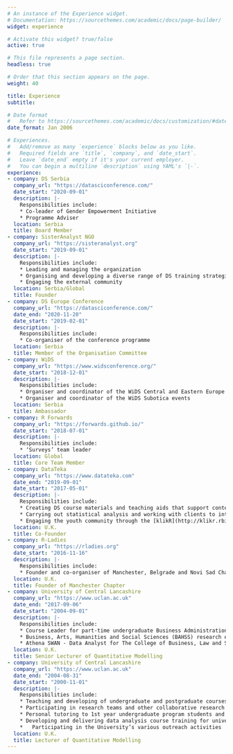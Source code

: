 ```yaml
---
# An instance of the Experience widget.
# Documentation: https://sourcethemes.com/academic/docs/page-builder/
widget: experience

# Activate this widget? true/false
active: true

# This file represents a page section.
headless: true

# Order that this section appears on the page.
weight: 40

title: Experience
subtitle:

# Date format
#   Refer to https://sourcethemes.com/academic/docs/customization/#date-format
date_format: Jan 2006

# Experiences.
#   Add/remove as many `experience` blocks below as you like.
#   Required fields are `title`, `company`, and `date_start`.
#   Leave `date_end` empty if it's your current employer.
#   You can begin a multiline `description` using YAML's `|-`.
experience:
- company: DS Serbia
  company_url: "https://datasciconference.com/"
  date_start: "2020-09-01"
  description: |- 
    Responsibilities include:
    * Co-leader of Gender Empowerment Initiative
    * Programme Adviser
  location: Serbia
  title: Board Member 
- company: SisterAnalyst NGO
  company_url: "https://sisteranalyst.org"
  date_start: "2019-09-01"
  description: |- 
    Responsibilities include:
    * Leading and managing the organization
    * Organising and developing a diverse range of DS training strategies
    * Engaging the external community
  location: Serbia/Global
  title: Founder
- company: DS Europe Conference
  company_url: "https://datasciconference.com/"
  date_end: "2020-11-20"
  date_start: "2019-02-01"
  description: |- 
    Responsibilities include:
    * Co-organiser of the conference programme
  location: Serbia
  title: Member of the Organisation Committee 
- company: WiDS
  company_url: "https://www.widsconference.org/"
  date_start: "2018-12-01"
  description: |- 
    Responsibilities include:
    * Organiser and coordinator of the WiDS Central and Eastern Europe 2021 
    * Organiser and coordinator of the WiDS Subotica events
  location: Serbia
  title: Ambassador
- company: R Forwards
  company_url: "https://forwards.github.io/"
  date_start: "2018-07-01"
  description: |- 
    Responsibilities include:
    * ‘Surveys’ team leader
  location: Global
  title: Core Team Member  
- company: DataTeka
  company_url: "https://www.datateka.com"
  date_end: "2019-09-01"
  date_start: "2017-05-01"
  description: |- 
    Responsibilities include:
    * Creating DS course materials and teaching aids that support content delivery and skills assessment
    * Carrying out statistical analysis and working with clients to interpret the results and how they impact their business
    * Engaging the youth community through the [klikR](http://klikr.rbind.io) initiative
  location: U.K.
  title: Co-Founder
- company: R-Ladies
  company_url: "https://rladies.org"
  date_start: "2016-11-16"
  description: |- 
    Responsibilities include:
    * Founder and co-organiser of Manchester, Belgrade and Novi Sad Chapters
  location: U.K.
  title: Founder of Manchester Chapter
- company: University of Central Lancashire
  company_url: "https://www.uclan.ac.uk"
  date_end: "2017-09-06"
  date_start: "2004-09-01"
  description: |- 
    Responsibilities include:
    * Course Leader for part-time undergraduate Business Administration Business Studies, BA(Hons)
    * Business, Arts, Humanities and Social Sciences (BAHSS) research ethics committee lead reviewer
    * Athena SWAN - Data Analyst for The College of Business, Law and Social Sciences 
  location: U.K.
  title: Senior Lecturer of Quantitative Modelling
- company: University of Central Lancashire
  company_url: "https://www.uclan.ac.uk"
  date_end: "2004-08-31"
  date_start: "2000-11-01"
  description: |-
    Responsibilities include:
    * Teaching and developing of undergraduate and postgraduate courses
    * Participating in research teams and other collaborative research initiatives
    * Personal tutoring to 1st year undergraduate program students and placement visits
    * Developing and delivering data analysis course training for university staff members
    *	Participating in the University’s various outreach activities
  location: U.K.
  title: Lecturer of Quantitative Modelling
---
```

